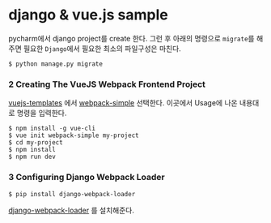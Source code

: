 

# django & vue.js sample
pycharm에서 django project를 create 한다.
그런 후 아래의 명령으로 `migrate`를 해주면 필요한 `Django`에서 필요한 최소의 파일구성은 마친다.

```shell script
$ python manage.py migrate
```


### 2 Creating The VueJS Webpack Frontend Project

[vuejs-templates](https://github.com/vuejs-templates) 에서 [webpack-simple](https://github.com/vuejs-templates/webpack-simple) 선택한다.
이곳에서 Usage에 나온 내용대로 명령을 입력한다.

```shell script
$ npm install -g vue-cli
$ vue init webpack-simple my-project
$ cd my-project
$ npm install
$ npm run dev
```

### 3 Configuring Django Webpack Loader
```shell script
$ pip install django-webpack-loader
```
[django-webpack-loader](https://github.com/owais/django-webpack-loader) 를 설치해준다.




